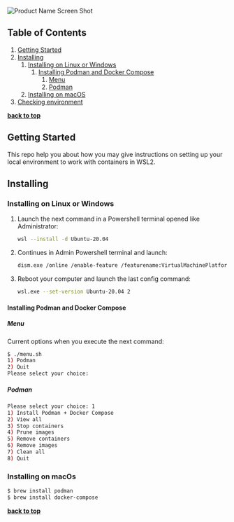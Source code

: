<!-- Readme Template V1.0 -->
![Product Name Screen Shot][product-screenshot]

<!-- TABLE OF CONTENTS -->
## Table of Contents

  1. [Getting Started](#getting-started)
  2. [Installing](#installing)
     1. [Installing on Linux or Windows](#installing-on-linux-or-windows)
        1. [Installing Podman and Docker Compose](#installing-podman-and-docker-compose)
           1. [Menu](#menu)
           2. [Podman](#podman)
     2. [Installing on macOS](#installing-on-macos) 
  3. [Checking environment](#checking-environment)

**[back to top](#table-of-contents)**

## Getting Started

This repo help you about how you may give instructions on setting up your local environment to work with containers in WSL2.

## Installing
   
### Installing on Linux or Windows

1. Launch the next command in a Powershell terminal opened like Administrator:
   ```sh
   wsl --install -d Ubuntu-20.04
   ```
2. Continues in Admin Powershell terminal and launch:
   ```sh
   dism.exe /online /enable-feature /featurename:VirtualMachinePlatform /all /norestart
   ```
3. Reboot your computer and launch the last config command:
   ```sh
   wsl.exe --set-version Ubuntu-20.04 2
   ```

#### Installing Podman and Docker Compose

##### Menu
Current options when you execute the next command:
```bash
$ ./menu.sh
1) Podman
2) Quit
Please select your choice: 
```

##### Podman

```bash
Please select your choice: 1
1) Install Podman + Docker Compose
2) View all
3) Stop containers
4) Prune images
5) Remove containers
6) Remove images
7) Clean all
8) Quit
```

### Installing on macOs

```bash
$ brew install podman
$ brew install docker-compose
```

**[back to top](#table-of-contents)**

<!-- MARKDOWN LINKS & IMAGES -->
[product-screenshot]: ../images/iskaytech_logo_project.png
